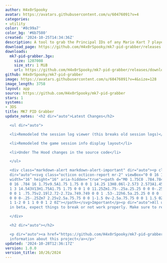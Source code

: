 ```yaml
---
author: H4x0rSpooky
avatar: https://avatars.githubusercontent.com/u/60476091?v=4
categories:
- utility
color: '#8c99a7'
color_bg: '#6b7580'
created: '2024-10-25T14:34:36Z'
description: A tool to grab the Principal IDs of any Mario Kart 7 player you encounter.
download_page: https://github.com/H4x0rSpooky/mk7-pid-grabber/releases
downloads:
  mk7-pid-grabber.3gx:
    size: 1207008
    size_str: 1 MiB
    url: https://github.com/H4x0rSpooky/mk7-pid-grabber/releases/download/1.0.0/mk7-pid-grabber.3gx
github: H4x0rSpooky/mk7-pid-grabber
image: https://avatars.githubusercontent.com/u/60476091?v=4&size=128
image_length: 3758
layout: app
source: https://github.com/H4x0rSpooky/mk7-pid-grabber
stars: 1
systems:
- 3DS
title: MK7 PID Grabber
update_notes: '<h2 dir="auto">Latest Changes</h2>

  <ul dir="auto">

  <li>Remodeled the session log viewer (this breaks old session logs)</li>

  <li>Remodeled the game session info display layout</li>

  <li>Under The Hood changes in the source code</li>

  </ul>

  <div class="markdown-alert markdown-alert-important" dir="auto"><p class="markdown-alert-title"
  dir="auto"><svg class="octicon octicon-report mr-2" viewBox="0 0 16 16" version="1.1"
  width="16" height="16" aria-hidden="true"><path d="M0 1.75C0 .784.784 0 1.75 0h12.5C15.216
  0 16 .784 16 1.75v9.5A1.75 1.75 0 0 1 14.25 13H8.06l-2.573 2.573A1.458 1.458 0 0
  1 3 14.543V13H1.75A1.75 1.75 0 0 1 0 11.25Zm1.75-.25a.25.25 0 0 0-.25.25v9.5c0 .138.112.25.25.25h2a.75.75
  0 0 1 .75.75v2.19l2.72-2.72a.749.749 0 0 1 .53-.22h6.5a.25.25 0 0 0 .25-.25v-9.5a.25.25
  0 0 0-.25-.25Zm7 2.25v2.5a.75.75 0 0 1-1.5 0v-2.5a.75.75 0 0 1 1.5 0ZM9 9a1 1 0
  1 1-2 0 1 1 0 0 1 2 0Z"></path></svg>Important</p><p dir="auto">All updates are
  in beta, expect things to break or not work properly. Make sure to report issues!</p>

  </div>

  <h2 dir="auto"></h2>

  <p dir="auto"><a href="https://github.com/H4x0rSpooky/mk7-pid-grabber/blob/main/README.md">More
  information about this project</a></p>'
updated: '2024-10-28T12:36:17Z'
version: 1.0.0
version_title: 10/26/2024
---
```

